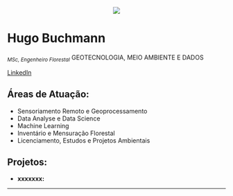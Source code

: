 <p align="center">
  <img src="conhecimento.jpeg" >
</p>

# Hugo Buchmann
<sub>*MSc, Engenheiro Florestal*</sub>
GEOTECNOLOGIA, MEIO AMBIENTE E DADOS



[LinkedIn](https://www.linkedin.com/in/hugobuchmann/)

## **Áreas de Atuação**:
  * Sensoriamento Remoto e Geoprocessamento
  * Data Analyse e Data Science
  * Machine Learning
  * Inventário e Mensuração Florestal
  * Licenciamento, Estudos e Projetos Ambientais

## Projetos:

* **xxxxxxx:**


---
